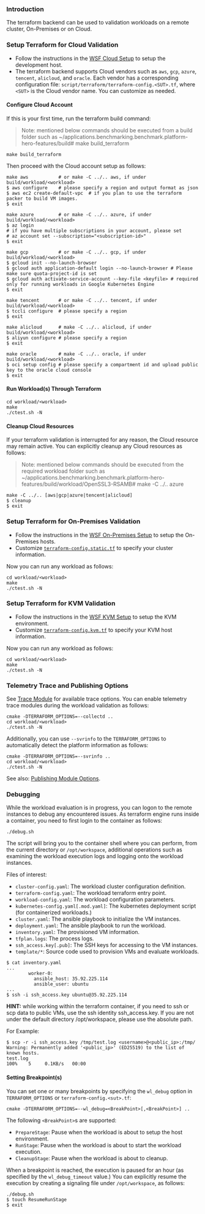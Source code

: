 
### Introduction

The terraform backend can be used to validation workloads on a remote cluster, On-Premises or on Cloud. 

### Setup Terraform for Cloud Validation

- Follow the instructions in the [WSF Cloud Setup](setup-wsf.md#cloud-development-setup) to setup the development host.  
- The terraform backend supports Cloud vendors such as `aws`, `gcp`, `azure`, `tencent`, `alicloud`, and `oracle`. Each vendor has a corresponding configuration file: `script/terraform/terraform-config.<SUT>.tf`, where `<SUT>` is the Cloud vendor name. You can customize as needed.  

#### Configure Cloud Account

If this is your first time, run the terraform build command:   

> Note: mentioned below commands should be executed from a build folder such as ~/applications.benchmarking.benchmark.platform-hero-features/build# make build_terraform

```
make build_terraform
```

Then proceed with the Cloud account setup as follows:

```
make aws           # or make -C ../.. aws, if under build/workload/<workload>
$ aws configure    # please specify a region and output format as json
$ aws ec2 create-default-vpc  # if you plan to use the terraform packer to build VM images.   
$ exit
```

```
make azure         # or make -C ../.. azure, if under build/workload/<workload>
$ az login
# if you have multiple subscriptions in your account, please set
# az account set --subscription="<subscription-id>"
$ exit
```

```
make gcp           # or make -C ../.. gcp, if under build/workload/<workload>
$ gcloud init --no-launch-browser
$ gcloud auth application-default login --no-launch-browser # Please make sure quota-project-id is set
$ gcloud auth activate-service-account --key-file <keyfile> # required only for running workloads in Google Kubernetes Engine
$ exit
```

```
make tencent       # or make -C ../.. tencent, if under build/workload/<workload>
$ tccli configure  # please specify a region
$ exit
```

```
make alicloud      # make -C ../.. alicloud, if under build/workload/<workload>
$ aliyun configure # please specify a region
$ exit
```

```
make oracle        # make -C ../.. oracle, if under build/workload/<workload>
$ oci setup config # please specify a compartment id and upload public key to the oracle cloud console 
$ exit
```

#### Run Workload(s) Through Terraform

```
cd workload/<workload>
make
./ctest.sh -N
```

#### Cleanup Cloud Resources

If your terraform validation is interrupted for any reason, the Cloud resource may remain active. You can explicitly cleanup any Cloud resources as follows:

> Note: mentioned below commands should be executed from the required workload folder such as ~/applications.benchmarking.benchmark.platform-hero-features/build/workload/OpenSSL3-RSAMB# make -C ../.. azure

```
make -C ../.. [aws|gcp|azure|tencent|alicloud]
$ cleanup
$ exit
```

### Setup Terraform for On-Premises Validation

- Follow the instructions in the [WSF On-Premises Setup](setup-wsf.md#on-premises-development-setup) to setup the On-Premises hosts.   
- Customize [`terraform-config.static.tf`](../script/terraform/terraform-config.static.tf) to specify your cluster information.  

Now you can run any workload as follows:    

```
cd workload/<workload>
make
./ctest.sh -N
```

### Setup Terraform for KVM Validation

- Follow the instructions in the [WSF KVM Setup](setup-wsf.md#kvm-development-setup) to setup the KVM environment.   
- Customize [`terraform-config.kvm.tf`](../script/terraform/terraform-config.kvm.tf) to specify your KVM host information.  

Now you can run any workload as follows:    

```
cd workload/<workload>
make
./ctest.sh -N
```

### Telemetry Trace and Publishing Options

See [Trace Module](terraform-options.md#trace-module-parameters) for available trace options. You can enable telemetry trace modules during the workload validation as follows:  

```
cmake -DTERRAFORM_OPTIONS=--collectd ..
cd workload/<workload>
./ctest.sh -N
```

Additionally, you can use `--svrinfo` to the `TERRAFORM_OPTIONS` to
automatically detect the platform information as follows:

```
cmake -DTERRAFORM_OPTIONS=--svrinfo ..
cd workload/<workload>
./ctest.sh -N
```

See also: [Publishing Module Options](terraform-options.md#publishing-module-parameters).  

### Debugging

While the workload evaluation is in progress, you can logon to the remote instances to debug any encountered issues. As terraform engine runs inside a container, you need to first login to the container as follows:

```
./debug.sh
```

The script will bring you to the container shell where you can perform, from the current directory or `/opt/workspace`, additional operations such as examining the workload execution logs and logging onto the workload instances.

Files of interest:
- `cluster-config.yaml`: The workload cluster configuration definition.
- `terraform-config.yaml`: The workload terraform entry point.
- `workload-config.yaml`: The workload configuration parameters.
- `kubernetes-config.yaml[.mod.yaml]`: The kubernetes deployment script (for containerized workloads.)
- `cluster.yaml`: The ansible playbook to initialize the VM instances.
- `deployment.yaml`: The ansible playbook to run the workload.
- `inventory.yaml`: The provisioned VM information.
- `tfplan.logs`: The process logs.
- `ssh_access.key[.pub]`: The SSH keys for accessing to the VM instances.
- `template/*`: Source code used to provision VMs and evaluate workloads.

```
$ cat inventory.yaml
...
        worker-0:
          ansible_host: 35.92.225.114
          ansible_user: ubuntu
...
$ ssh -i ssh_access.key ubuntu@35.92.225.114
```

**HINT:** while working within the terraform container, if you need to ssh or scp data to public VMs, use the ssh identity ssh_access.key. If you are not under the default directory /opt/workspace, please use the absolute path.

For Example:
```
$ scp -r -i ssh_access.key /tmp/test.log <username>@<public_ip>:/tmp/
Warning: Permanently added '<public_ip>' (ED25519) to the list of known hosts.
test.log                                                                                                                                                                                                                                                    100%    5     0.1KB/s   00:00
```

#### Setting Breakpoint(s)

You can set one or many breakpoints by specifying the `wl_debug` option in `TERRAFORM_OPTIONS` or `terraform-config.<sut>.tf`:  

```
cmake -DTERRAFORM_OPTIONS=--wl_debug=<BreakPoint>[,<BreakPoint>] ..
```

The following `<BreakPoint>`s are supported:  
- `PrepareStage`: Pause when the workload is about to setup the host environment.  
- `RunStage`: Pause when the workload is about to start the workload execution. 
- `CleanupStage`: Pause when the workload is about to cleanup.  

When a breakpoint is reached, the execution is paused for an hour (as specified by the `wl_debug_timeout` value.) You can explicitly resume the execution by creating a signaling file under `/opt/workspace`, as follows:    

```
./debug.sh
$ touch ResumeRunStage
$ exit
```

